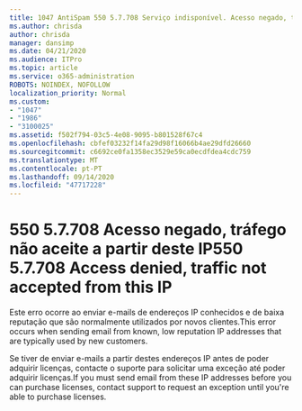 ```yaml
---
title: 1047 AntiSpam 550 5.7.708 Serviço indisponível. Acesso negado, tráfego não aceite a partir deste IP
ms.author: chrisda
author: chrisda
manager: dansimp
ms.date: 04/21/2020
ms.audience: ITPro
ms.topic: article
ms.service: o365-administration
ROBOTS: NOINDEX, NOFOLLOW
localization_priority: Normal
ms.custom:
- "1047"
- "1986"
- "3100025"
ms.assetid: f502f794-03c5-4e08-9095-b801528f67c4
ms.openlocfilehash: cbfef03232f14fa29d98f16066b4ae29dfd26660
ms.sourcegitcommit: c6692ce0fa1358ec3529e59ca0ecdfdea4cdc759
ms.translationtype: MT
ms.contentlocale: pt-PT
ms.lasthandoff: 09/14/2020
ms.locfileid: "47717228"
---
```

# <a name="550-57708-access-denied-traffic-not-accepted-from-this-ip"></a><span data-ttu-id="a5ed9-103">550 5.7.708 Acesso negado, tráfego não aceite a partir deste IP</span><span class="sxs-lookup"><span data-stu-id="a5ed9-103">550 5.7.708 Access denied, traffic not accepted from this IP</span></span>

<span data-ttu-id="a5ed9-104">Este erro ocorre ao enviar e-mails de endereços IP conhecidos e de baixa reputação que são normalmente utilizados por novos clientes.</span><span class="sxs-lookup"><span data-stu-id="a5ed9-104">This error occurs when sending email from known, low reputation IP addresses that are typically used by new customers.</span></span>

<span data-ttu-id="a5ed9-105">Se tiver de enviar e-mails a partir destes endereços IP antes de poder adquirir licenças, contacte o suporte para solicitar uma exceção até poder adquirir licenças.</span><span class="sxs-lookup"><span data-stu-id="a5ed9-105">If you must send email from these IP addresses before you can purchase licenses, contact support to request an exception until you're able to purchase licenses.</span></span>
